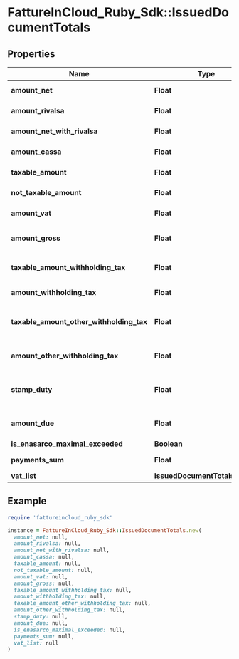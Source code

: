 # FattureInCloud_Ruby_Sdk::IssuedDocumentTotals

## Properties

| Name | Type | Description | Notes |
| ---- | ---- | ----------- | ----- |
| **amount_net** | **Float** | Total net amount. |  |
| **amount_rivalsa** | **Float** | Rivalsa amount. | [optional] |
| **amount_net_with_rivalsa** | **Float** | Net amount with rivalsa. | [optional] |
| **amount_cassa** | **Float** | Cassa amount. | [optional] |
| **taxable_amount** | **Float** | Taxable amount. | [optional] |
| **not_taxable_amount** | **Float** | Not taxable amount. | [optional] |
| **amount_vat** | **Float** | Total vat amount. |  |
| **amount_gross** | **Float** | Total grosas amount. |  |
| **taxable_amount_withholding_tax** | **Float** | Taxable withholding tax amount. | [optional] |
| **amount_withholding_tax** | **Float** | Withholding tax amount. | [optional] |
| **taxable_amount_other_withholding_tax** | **Float** | Other withholding tax taxable amount. | [optional] |
| **amount_other_withholding_tax** | **Float** | Other withholding tax amount. | [optional] |
| **stamp_duty** | **Float** | Stamp duty value [0 if not present]. | [optional] |
| **amount_due** | **Float** | Total amount due. |  |
| **is_enasarco_maximal_exceeded** | **Boolean** |  |  |
| **payments_sum** | **Float** | Payments sum. |  |
| **vat_list** | [**IssuedDocumentTotalsVatList**](IssuedDocumentTotalsVatList.md) |  | [optional] |

## Example

```ruby
require 'fattureincloud_ruby_sdk'

instance = FattureInCloud_Ruby_Sdk::IssuedDocumentTotals.new(
  amount_net: null,
  amount_rivalsa: null,
  amount_net_with_rivalsa: null,
  amount_cassa: null,
  taxable_amount: null,
  not_taxable_amount: null,
  amount_vat: null,
  amount_gross: null,
  taxable_amount_withholding_tax: null,
  amount_withholding_tax: null,
  taxable_amount_other_withholding_tax: null,
  amount_other_withholding_tax: null,
  stamp_duty: null,
  amount_due: null,
  is_enasarco_maximal_exceeded: null,
  payments_sum: null,
  vat_list: null
)
```

